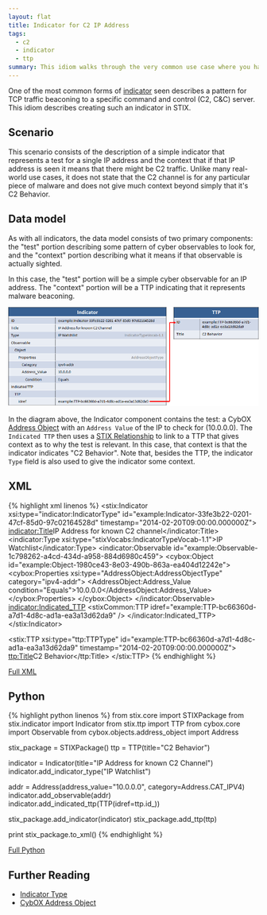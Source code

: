 ```yaml
---
layout: flat
title: Indicator for C2 IP Address
tags:
  - c2
  - indicator
  - ttp
summary: This idiom walks through the very common use case where you have an indicator where the "test" is a simple IP address and the context is that the IP is being used to host a C2 server. This is often implemented via a network block to that IP address as the external firewall.
---
```


One of the most common forms of [indicator](../#indicator) seen describes a pattern for TCP traffic beaconing to a specific command and control (C2, C&C) server. This idiom describes creating such an indicator in STIX.

## Scenario

This scenario consists of the description of a simple indicator that represents a test for a single IP address and the context that if that IP address is seen it means that there might be C2 traffic. Unlike many real-world use cases, it does not state that the C2 channel is for any particular piece of malware and does not give much context beyond simply that it's C2 Behavior.

## Data model

As with all indicators, the data model consists of two primary components: the "test" portion describing some pattern of cyber observables to look for, and the "context" portion describing what it means if that observable is actually sighted.

In this case, the "test" portion will be a simple cyber observable for an IP address. The "context" portion will be a TTP indicating that it represents malware beaconing.

![IP Address Indicator Diagram](diagram.png)

In the diagram above, the Indicator component contains the test: a CybOX [Address Object](/data-model/{{site.current_version}}/AddressObj/AddressObjectType/) with an `Address Value` of the IP to check for (10.0.0.0). The `Indicated TTP` then uses a [STIX Relationship](/documentation/concepts/relationships) to link to a TTP that gives context as to why the test is relevant. In this case, that context is that the indicator indicates "C2 Behavior". Note that, besides the TTP, the indicator `Type` field is also used to give the indicator some context.

## XML

{% highlight xml linenos %}
<stix:Indicator xsi:type="indicator:IndicatorType" id="example:Indicator-33fe3b22-0201-47cf-85d0-97c02164528d" timestamp="2014-02-20T09:00:00.000000Z">
    <indicator:Title>IP Address for known C2 channel</indicator:Title>
    <indicator:Type xsi:type="stixVocabs:IndicatorTypeVocab-1.1">IP Watchlist</indicator:Type>
    <indicator:Observable  id="example:Observable-1c798262-a4cd-434d-a958-884d6980c459">
        <cybox:Object id="example:Object-1980ce43-8e03-490b-863a-ea404d12242e">
            <cybox:Properties xsi:type="AddressObject:AddressObjectType" category="ipv4-addr">
                <AddressObject:Address_Value condition="Equals">10.0.0.0</AddressObject:Address_Value>
            </cybox:Properties>
        </cybox:Object>
    </indicator:Observable>
    <indicator:Indicated_TTP>
        <stixCommon:TTP idref="example:TTP-bc66360d-a7d1-4d8c-ad1a-ea3a13d62da9" />
    </indicator:Indicated_TTP>
</stix:Indicator>
<!-- SNIP -->
<stix:TTP xsi:type="ttp:TTPType" id="example:TTP-bc66360d-a7d1-4d8c-ad1a-ea3a13d62da9" timestamp="2014-02-20T09:00:00.000000Z">
    <ttp:Title>C2 Behavior</ttp:Title>
</stix:TTP>
{% endhighlight %}

[Full XML](indicator-for-c2-ip-address.xml)

## Python

{% highlight python linenos %}
from stix.core import STIXPackage
from stix.indicator import Indicator
from stix.ttp import TTP
from cybox.core import Observable
from cybox.objects.address_object import Address

stix_package = STIXPackage()
ttp = TTP(title="C2 Behavior")
   
indicator = Indicator(title="IP Address for known C2 Channel")
indicator.add_indicator_type("IP Watchlist")
  
addr = Address(address_value="10.0.0.0", category=Address.CAT_IPV4)
indicator.add_observable(addr)
indicator.add_indicated_ttp(TTP(idref=ttp.id_))
    
stix_package.add_indicator(indicator)
stix_package.add_ttp(ttp)
    
print stix_package.to_xml()
{% endhighlight %}

[Full Python](indicator-for-c2-ip-address.py)

## Further Reading

* [Indicator Type](/data-model/{{site.current_version}}/indicator/IndicatorType)
* [CybOX Address Object](/data-model/{{site.current_version}}/AddressObj/AddressObjectType)
